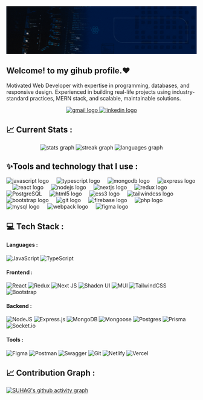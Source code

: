 <div align="center">
  <img src="img/github-banner.gif" alt="Banner">
</div>

<h2 align="left">Welcome! to my gihub profile.❤️</h2>
<p>Motivated Web Developer with expertise in programming, databases, and responsive design. Experienced in building real-life projects using industry-standard practices, MERN stack, and scalable, maintainable solutions.</p>

<div align="center">

  <a href="mailto:abdussalamsuhag104@gmail.com" target="_blank">
  <img src="https://img.shields.io/static/v1?message=Gmail&logo=gmail&label=&color=D14036&logoColor=white&labelColor=&style=for-the-badge" height="35" alt="gmail logo"  />
  </a>
  <a href="https://www.linkedin.com/in/suhag102/" target="_blank">
    <img src="https://img.shields.io/static/v1?message=LinkedIn&logo=linkedin&label=&color=0077B5&logoColor=white&labelColor=&style=for-the-badge" height="35" alt="linkedin logo"  />
  </a>
  
</div>

## 📈 Current Stats : 
<div align="center">
  <img src="https://github-readme-stats.vercel.app/api?username=md-suhag&hide_title=false&hide_rank=false&show_icons=true&include_all_commits=true&count_private=true&disable_animations=false&hide_border=false&theme=dark" height="150" alt="stats graph"  />
  <img src="https://streak-stats.demolab.com?user=md-suhag&theme=dark" height="150" alt="streak graph"  />

   <img src="https://github-readme-stats.vercel.app/api/top-langs?username=md-suhag&locale=en&hide_title=false&layout=compact&card_width=320&langs_count=5&hide_border=false&theme=dark" height="150" alt="languages graph"  />
</div>


<h2>✨Tools and technology that I use :</h3>
<div align="left">
 <img src="https://cdn.jsdelivr.net/gh/devicons/devicon/icons/javascript/javascript-original.svg" height="40" alt="javascript logo" title="javascript"/>
  <img width="12" />
<img src="https://cdn.jsdelivr.net/gh/devicons/devicon/icons/typescript/typescript-original.svg" height="40" alt="typescript logo" title="typescript" />
<img width="12" />
<img src="https://skillicons.dev/icons?i=mongodb" height="40" alt="mongodb logo" title="mongodb" />
<img width="12" />
<img src="https://skillicons.dev/icons?i=express" height="40" alt="express logo" title="express" />
<img width="12" />
<img src="https://cdn.jsdelivr.net/gh/devicons/devicon/icons/react/react-original.svg" height="40" alt="react logo" title="react" />
<img width="12" />
<img src="https://cdn.simpleicons.org/nodedotjs/339933" height="40" alt="nodejs logo" title="nodejs" />
<img width="12" />
<img src="https://cdn.jsdelivr.net/gh/devicons/devicon/icons/nextjs/nextjs-original.svg" height="40" alt="nextjs logo" title="nextjs" />
<img width="12" />
<img src="https://cdn.jsdelivr.net/gh/devicons/devicon/icons/redux/redux-original.svg" height="40" alt="redux logo" title="redux" />
<img width="12" />
<img alt="PostgreSQL" title="PostgreSQL" height="40"  src="https://cdn.simpleicons.org/postgresql">
<img width="12" />
<img src="https://cdn.jsdelivr.net/gh/devicons/devicon/icons/html5/html5-original.svg" height="40" alt="html5 logo" title="html 5" />
<img width="12" />
<img src="https://cdn.jsdelivr.net/gh/devicons/devicon/icons/css3/css3-original.svg" height="40" alt="css3 logo" title="css 3" />
<img width="12" />
<img src="https://cdn.simpleicons.org/tailwindcss/06B6D4" height="40" alt="tailwindcss logo" title="tailwind css" />
<img width="12" />
<img src="https://cdn.jsdelivr.net/gh/devicons/devicon/icons/bootstrap/bootstrap-original.svg" height="40" alt="bootstrap logo" title="bootstrap" />
<img width="12" />
<img src="https://cdn.jsdelivr.net/gh/devicons/devicon/icons/git/git-original.svg" height="40" alt="git logo" title="git" />
<img width="12" />
<img src="https://cdn.jsdelivr.net/gh/devicons/devicon/icons/firebase/firebase-plain.svg" height="40" alt="firebase logo" title="firebase" />
<img width="12" />
<img src="https://cdn.simpleicons.org/php/777BB4" height="40" alt="php logo" title="php" />
<img width="12" />
<img src="https://cdn.jsdelivr.net/gh/devicons/devicon/icons/mysql/mysql-original.svg" height="40" alt="mysql logo" title="mysql" />
<img width="12" />
<img src="https://skillicons.dev/icons?i=webpack" height="40" alt="webpack logo" title="webpack" />
<img width="12" />
<img src="https://cdn.jsdelivr.net/gh/devicons/devicon/icons/figma/figma-original.svg" height="40" alt="figma logo" title="figma" />

</div>

## 💻 Tech Stack :

#### Languages :

![JavaScript](https://img.shields.io/badge/javascript-%23323330.svg?style=for-the-badge&logo=javascript&logoColor=%23F7DF1E) ![TypeScript](https://img.shields.io/badge/typescript-%23007ACC.svg?style=for-the-badge&logo=typescript&logoColor=white)

#### Frontend :

![React](https://img.shields.io/badge/react-%2320232a.svg?style=for-the-badge&logo=react&logoColor=%2361DAFB) ![Redux](https://img.shields.io/badge/redux-%23593d88.svg?style=for-the-badge&logo=redux&logoColor=white) ![Next JS](https://img.shields.io/badge/Next-black?style=for-the-badge&logo=next.js&logoColor=white) ![Shadcn UI](https://img.shields.io/badge/shadcn%2Fui-000000?style=for-the-badge&logo=shadcnui&logoColor=white) ![MUI](https://img.shields.io/badge/MUI-%230081CB.svg?style=for-the-badge&logo=mui&logoColor=white) ![TailwindCSS](https://img.shields.io/badge/tailwindcss-%2338B2AC.svg?style=for-the-badge&logo=tailwind-css&logoColor=white) ![Bootstrap](https://img.shields.io/badge/bootstrap-%238511FA.svg?style=for-the-badge&logo=bootstrap&logoColor=white)

#### Backend :

![NodeJS](https://img.shields.io/badge/node.js-6DA55F?style=for-the-badge&logo=node.js&logoColor=white) ![Express.js](https://img.shields.io/badge/express.js-%23404d59.svg?style=for-the-badge&logo=express&logoColor=%2361DAFB) ![MongoDB](https://img.shields.io/badge/MongoDB-%234ea94b.svg?style=for-the-badge&logo=mongodb&logoColor=white) ![Mongoose](https://img.shields.io/badge/Mongoose-880000.svg?style=for-the-badge&logo=mongoose&logoColor=white) ![Postgres](https://img.shields.io/badge/postgres-%23316192.svg?style=for-the-badge&logo=postgresql&logoColor=white) ![Prisma](https://img.shields.io/badge/Prisma-3982CE?style=for-the-badge&logo=Prisma&logoColor=white) ![Socket.io](https://img.shields.io/badge/Socket.io-black?style=for-the-badge&logo=socket.io&badgeColor=010101)

#### Tools :

![Figma](https://img.shields.io/badge/figma-%23F24E1E.svg?style=for-the-badge&logo=figma&logoColor=white) ![Postman](https://img.shields.io/badge/Postman-FF6C37?style=for-the-badge&logo=postman&logoColor=white) ![Swagger](https://img.shields.io/badge/-Swagger-%23Clojure?style=for-the-badge&logo=swagger&logoColor=white) ![Git](https://img.shields.io/badge/git-%23F05033.svg?style=for-the-badge&logo=git&logoColor=white) ![Netlify](https://img.shields.io/badge/netlify-%23000000.svg?style=for-the-badge&logo=netlify&logoColor=#00C7B7) ![Vercel](https://img.shields.io/badge/vercel-black?style=for-the-badge&logo=vercel)
<br>




  
## 📈 Contribution Graph : 
  
[![SUHAG's github activity graph](https://github-readme-activity-graph.vercel.app/graph?username=md-suhag&theme=react-dark)](https://github.com/md-suhag/github-readme-activity-graph)
</div>
